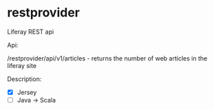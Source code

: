 restprovider
============

Liferay REST api

Api:

/restprovider/api/v1/articles - returns the number of web articles in the liferay site

Description:

- [x] Jersey
- [ ] Java -> Scala
